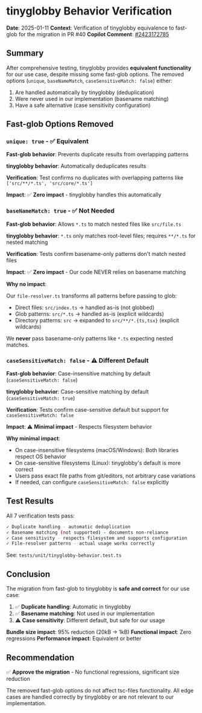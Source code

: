 # tinyglobby Behavior Verification

**Date**: 2025-01-11
**Context**: Verification of tinyglobby equivalence to fast-glob for the migration in PR #40
**Copilot Comment**: [#2423172785](https://github.com/jbabin91/tsc-files/pull/40#discussion_r2423172785)

## Summary

After comprehensive testing, tinyglobby provides **equivalent functionality** for our use case, despite missing some fast-glob options. The removed options (`unique`, `baseNameMatch`, `caseSensitiveMatch: false`) either:

1. Are handled automatically by tinyglobby (deduplication)
2. Were never used in our implementation (basename matching)
3. Have a safe alternative (case sensitivity configuration)

## Fast-glob Options Removed

### `unique: true` - ✅ Equivalent

**Fast-glob behavior**: Prevents duplicate results from overlapping patterns

**tinyglobby behavior**: Automatically deduplicates results

**Verification**: Test confirms no duplicates with overlapping patterns like `['src/**/*.ts', 'src/core/*.ts']`

**Impact**: ✅ **Zero impact** - tinyglobby handles this automatically

### `baseNameMatch: true` - ✅ Not Needed

**Fast-glob behavior**: Allows `*.ts` to match nested files like `src/file.ts`

**tinyglobby behavior**: `*.ts` only matches root-level files; requires `**/*.ts` for nested matching

**Verification**: Tests confirm basename-only patterns don't match nested files

**Impact**: ✅ **Zero impact** - Our code NEVER relies on basename matching

**Why no impact**:

Our `file-resolver.ts` transforms all patterns before passing to glob:

- Direct files: `src/index.ts` → handled as-is (not globbed)
- Glob patterns: `src/*.ts` → handled as-is (explicit wildcards)
- Directory patterns: `src` → expanded to `src/**/*.{ts,tsx}` (explicit wildcards)

We **never** pass basename-only patterns like `*.ts` expecting nested matches.

### `caseSensitiveMatch: false` - ⚠️ Different Default

**Fast-glob behavior**: Case-insensitive matching by default (`caseSensitiveMatch: false`)

**tinyglobby behavior**: Case-sensitive matching by default (`caseSensitiveMatch: true`)

**Verification**: Tests confirm case-sensitive default but support for `caseSensitiveMatch: false`

**Impact**: ⚠️ **Minimal impact** - Respects filesystem behavior

**Why minimal impact**:

- On case-insensitive filesystems (macOS/Windows): Both libraries respect OS behavior
- On case-sensitive filesystems (Linux): tinyglobby's default is more correct
- Users pass exact file paths from git/editors, not arbitrary case variations
- If needed, can configure `caseSensitiveMatch: false` explicitly

## Test Results

All 7 verification tests pass:

```bash
✓ Duplicate handling - automatic deduplication
✓ Basename matching (not supported) - documents non-reliance
✓ Case sensitivity - respects filesystem and supports configuration
✓ File-resolver patterns - actual usage works correctly
```

See: `tests/unit/tinyglobby-behavior.test.ts`

## Conclusion

The migration from fast-glob to tinyglobby is **safe and correct** for our use case:

1. ✅ **Duplicate handling**: Automatic in tinyglobby
2. ✅ **Basename matching**: Not used in our implementation
3. ⚠️ **Case sensitivity**: Different default, but safe for our usage

**Bundle size impact**: 95% reduction (20kB → 1kB)
**Functional impact**: Zero regressions
**Performance impact**: Equivalent or better

## Recommendation

✅ **Approve the migration** - No functional regressions, significant size reduction

The removed fast-glob options do not affect tsc-files functionality. All edge cases are handled correctly by tinyglobby or are not relevant to our implementation.
